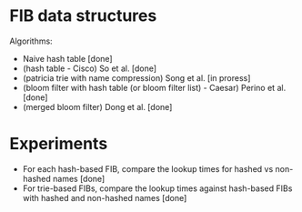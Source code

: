 # FIB data structures

Algorithms:
- Naive hash table [done]
- (hash table - Cisco) So et al. [done]
- (patricia trie with name compression) Song et al. [in proress]
- (bloom filter with hash table (or bloom filter list) - Caesar) Perino et al. [done]
- (merged bloom filter) Dong et al. [done]

# Experiments
- For each hash-based FIB, compare the lookup times for hashed vs non-hashed names [done]
- For trie-based FIBs, compare the lookup times against hash-based FIBs with hashed and non-hashed names [done]

